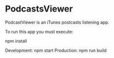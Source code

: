 # PodcastsViewer
PodcastViewer is an iTunes postcasts listening app.


To run this app you must execute:

npm install

Development: npm start
Production: npm run build
